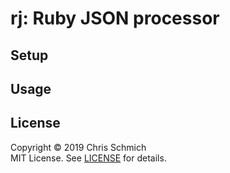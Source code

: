 # rj: Ruby JSON processor

## Setup

## Usage

## License

Copyright &copy; 2019 Chris Schmich  
MIT License. See [LICENSE](LICENSE) for details.
